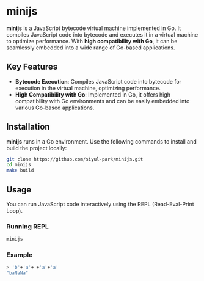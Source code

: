 # minijs

**minijs** is a JavaScript bytecode virtual machine implemented in Go. It compiles JavaScript code into bytecode and executes it in a virtual machine to optimize performance. With **high compatibility with Go**, it can be seamlessly embedded into a wide range of Go-based applications.

## Key Features

- **Bytecode Execution**: Compiles JavaScript code into bytecode for execution in the virtual machine, optimizing performance.
- **High Compatibility with Go**: Implemented in Go, it offers high compatibility with Go environments and can be easily embedded into various Go-based applications.

## Installation

**minijs** runs in a Go environment. Use the following commands to install and build the project locally:

```bash
git clone https://github.com/siyul-park/minijs.git
cd minijs
make build
```

## Usage

You can run JavaScript code interactively using the REPL (Read-Eval-Print Loop).

### Running REPL

```bash
minijs
```

### Example

```bash
> 'b'+'a'+ +'a'+'a'
"baNaNa"
```
